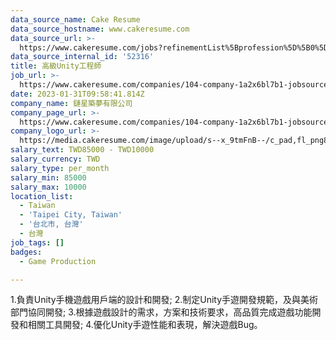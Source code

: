 ```yaml
---
data_source_name: Cake Resume
data_source_hostname: www.cakeresume.com
data_source_url: >-
  https://www.cakeresume.com/jobs?refinementList%5Bprofession%5D%5B0%5D=game-production&range%5Bsalary_range%5D%5Bmin%5D=1000000
data_source_internal_id: '52316'
title: 高級Unity工程師
job_url: >-
  https://www.cakeresume.com/companies/104-company-1a2x6bl7b1-jobsource-joblist_r_cust/jobs/senior-unity-engineer-ad3891
date: 2023-01-31T09:58:41.814Z
company_name: 鏈星築夢有限公司
company_page_url: >-
  https://www.cakeresume.com/companies/104-company-1a2x6bl7b1-jobsource-joblist_r_cust
company_logo_url: >-
  https://media.cakeresume.com/image/upload/s--x_9tmFnB--/c_pad,fl_png8,h_200,w_200/v1604373250/wden5c0tgyehxqvrjpfj.png
salary_text: TWD85000 - TWD10000
salary_currency: TWD
salary_type: per_month
salary_min: 85000
salary_max: 10000
location_list:
  - Taiwan
  - 'Taipei City, Taiwan'
  - '台北市, 台灣'
  - 台灣
job_tags: []
badges:
  - Game Production

---
```


1.負責Unity手機遊戲用戶端的設計和開發; 2.制定Unity手遊開發規範，及與美術部門協同開發; 3.根據遊戲設計的需求，方案和技術要求，高品質完成遊戲功能開發和相關工具開發; 4.優化Unity手遊性能和表現，解決遊戲Bug。